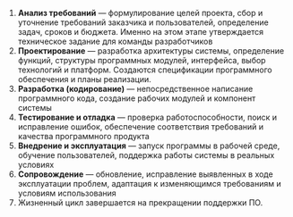 1) **Анализ требований** — формулирование целей проекта, сбор и уточнение требований заказчика и пользователей, определение задач, сроков и бюджета. Именно на этом этапе утверждается техническое задание для команды разработчиков
2) **Проектирование** — разработка архитектуры системы, определение функций, структуры программных модулей, интерфейса, выбор технологий и платформ. Создаются спецификации программного обеспечения и планы реализации.
3) **Разработка (кодирование)** — непосредственное написание программного кода, создание рабочих модулей и компонент системы
4) **Тестирование и отладка** — проверка работоспособности, поиск и исправление ошибок, обеспечение соответствия требований и качества программного продукта
5) **Внедрение и эксплуатация** — запуск программы в рабочей среде, обучение пользователей, поддержка работы системы в реальных условиях
6) **Сопровождение** — обновление, исправление выявленных в ходе эксплуатации проблем, адаптация к изменяющимся требованиям и условиям использования
7) Жизненный цикл завершается на прекращении поддержки ПО.